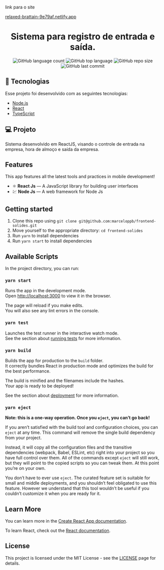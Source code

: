 <p>link para o site<p>
<a href="relaxed-brattain-9e79af.netlify.app">relaxed-brattain-9e79af.netlify.app</a>

<h1 align="center">
  Sistema para registro de entrada e saída.
</h1>

<p align="center">  </p>

<p align="center">
  <img alt="GitHub language count" src="https://img.shields.io/github/languages/count/marceloppb/frontend-solides">
  <img alt="GitHub top language" src="https://img.shields.io/github/languages/top/marceloppb/frontend-solides">
  <img alt="GitHub repo size" src="https://img.shields.io/github/repo-size/caioagiani/frontend-solides">
  <img alt="GitHub last commit" src="https://img.shields.io/github/last-commit/caioagiani/frontend-solides">
</p>

## 🚀 Tecnologias

Esse projeto foi desenvolvido com as seguintes tecnologias:

- [Node.js](https://nodejs.org/en/)
- [React](https://reactjs.org)
- [TypeScript](https://www.typescriptlang.org/)

## 💻 Projeto

Sistema desenvolvido em ReactJS, visando o controle de entrada na empresa, hora de almoço e saída da empresa.

## Features

This app features all the latest tools and practices in mobile development!

- ⚛️ **React Js** — A JavaScript library for building user interfaces
- 💹 **Node Js** — A web framework for Node Js

## Getting started

1. Clone this repo using `git clone git@github.com:marceloppb/frontend-solides.git`
2. Move yourself to the appropriate directory: `cd frontend-solides`<br />
3. Run `yarn` to install dependencies<br />
4. Run `yarn start` to install dependencies<br />

## Available Scripts

In the project directory, you can run:

### `yarn start`

Runs the app in the development mode.<br />
Open [http://localhost:3000](http://localhost:3000) to view it in the browser.

The page will reload if you make edits.<br />
You will also see any lint errors in the console.

### `yarn test`

Launches the test runner in the interactive watch mode.<br />
See the section about [running tests](https://facebook.github.io/create-react-app/docs/running-tests) for more information.

### `yarn build`

Builds the app for production to the `build` folder.<br />
It correctly bundles React in production mode and optimizes the build for the best performance.

The build is minified and the filenames include the hashes.<br />
Your app is ready to be deployed!

See the section about [deployment](https://facebook.github.io/create-react-app/docs/deployment) for more information.

### `yarn eject`

**Note: this is a one-way operation. Once you `eject`, you can’t go back!**

If you aren’t satisfied with the build tool and configuration choices, you can `eject` at any time. This command will remove the single build dependency from your project.

Instead, it will copy all the configuration files and the transitive dependencies (webpack, Babel, ESLint, etc) right into your project so you have full control over them. All of the commands except `eject` will still work, but they will point to the copied scripts so you can tweak them. At this point you’re on your own.

You don’t have to ever use `eject`. The curated feature set is suitable for small and middle deployments, and you shouldn’t feel obligated to use this feature. However we understand that this tool wouldn’t be useful if you couldn’t customize it when you are ready for it.

## Learn More

You can learn more in the [Create React App documentation](https://facebook.github.io/create-react-app/docs/getting-started).

To learn React, check out the [React documentation](https://reactjs.org/).

## License

This project is licensed under the MIT License - see the [LICENSE](https://opensource.org/licenses/MIT) page for details.
